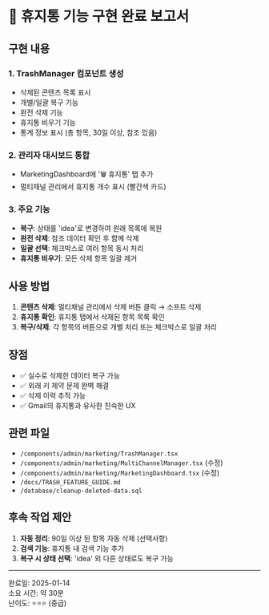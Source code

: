 # 🎉 휴지통 기능 구현 완료 보고서

## 구현 내용

### 1. TrashManager 컴포넌트 생성
- 삭제된 콘텐츠 목록 표시
- 개별/일괄 복구 기능
- 완전 삭제 기능  
- 휴지통 비우기 기능
- 통계 정보 표시 (총 항목, 30일 이상, 참조 있음)

### 2. 관리자 대시보드 통합
- MarketingDashboard에 '🗑️ 휴지통' 탭 추가
- 멀티채널 관리에서 휴지통 개수 표시 (빨간색 카드)

### 3. 주요 기능
- **복구**: 상태를 'idea'로 변경하여 원래 목록에 복원
- **완전 삭제**: 참조 데이터 확인 후 함께 삭제
- **일괄 선택**: 체크박스로 여러 항목 동시 처리
- **휴지통 비우기**: 모든 삭제 항목 일괄 제거

## 사용 방법

1. **콘텐츠 삭제**: 멀티채널 관리에서 삭제 버튼 클릭 → 소프트 삭제
2. **휴지통 확인**: 휴지통 탭에서 삭제된 항목 목록 확인
3. **복구/삭제**: 각 항목의 버튼으로 개별 처리 또는 체크박스로 일괄 처리

## 장점

- ✅ 실수로 삭제한 데이터 복구 가능
- ✅ 외래 키 제약 문제 완벽 해결
- ✅ 삭제 이력 추적 가능
- ✅ Gmail의 휴지통과 유사한 친숙한 UX

## 관련 파일

- `/components/admin/marketing/TrashManager.tsx`
- `/components/admin/marketing/MultiChannelManager.tsx` (수정)
- `/components/admin/marketing/MarketingDashboard.tsx` (수정)
- `/docs/TRASH_FEATURE_GUIDE.md`
- `/database/cleanup-deleted-data.sql`

## 후속 작업 제안

1. **자동 정리**: 90일 이상 된 항목 자동 삭제 (선택사항)
2. **검색 기능**: 휴지통 내 검색 기능 추가
3. **복구 시 상태 선택**: 'idea' 외 다른 상태로도 복구 가능

---
완료일: 2025-01-14  
소요 시간: 약 30분  
난이도: ⭐⭐⭐ (중급)